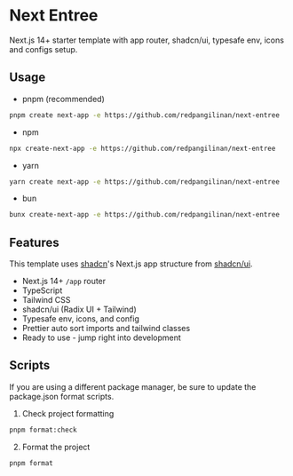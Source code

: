 # Next Entree

Next.js 14+ starter template with app router, shadcn/ui, typesafe env, icons and configs setup.

## Usage

- pnpm (recommended)

```bash
pnpm create next-app -e https://github.com/redpangilinan/next-entree
```

- npm

```bash
npx create-next-app -e https://github.com/redpangilinan/next-entree
```

- yarn

```bash
yarn create next-app -e https://github.com/redpangilinan/next-entree
```

- bun

```bash
bunx create-next-app -e https://github.com/redpangilinan/next-entree
```

## Features

This template uses [shadcn](https://github.com/shadcn)'s Next.js app structure from [shadcn/ui](https://ui.shadcn.com/).

- Next.js 14+ `/app` router
- TypeScript
- Tailwind CSS
- shadcn/ui (Radix UI + Tailwind)
- Typesafe env, icons, and config
- Prettier auto sort imports and tailwind classes
- Ready to use - jump right into development

## Scripts

If you are using a different package manager, be sure to update the package.json format scripts.

1. Check project formatting

```bash
pnpm format:check
```

2. Format the project

```bash
pnpm format
```
